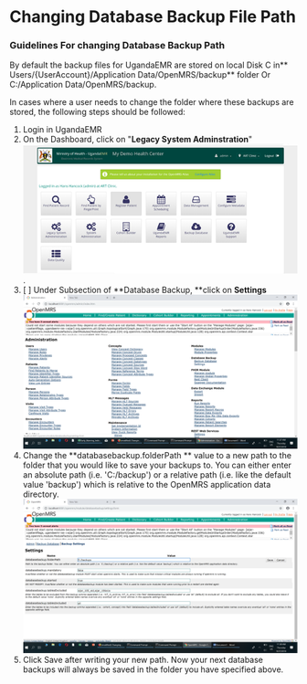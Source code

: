 # Changing Database Backup File Path

### Guidelines For changing Database Backup Path

By default the backup files for UgandaEMR are stored on local Disk C in** Users/{UserAccount}/Application Data/OpenMRS/backup** folder Or C:/Application Data/OpenMRS/backup.

In cases where a user needs to change the folder where these backups are stored, the following steps should be followed:

1. Login in UgandaEMR
2. On the Dashboard, click on "**Legacy System Adminstration**"![](/assets/homepage.png).
3. [ ] Under Subsection of **Database Backup, **click on **Settings**![](/assets/legacy-systems2.png)
4. Change the **databasebackup.folderPath ** value to a new path to the folder  that you would like to save your backups to.       You can either enter an absolute path \(i.e. 'C:/backup'\) or a relative path \(i.e. like the default value 'backup'\) which is relative to the OpenMRS application data directory.![](/assets/dbbackuppath.png)
5. Click Save after  writing your new path.
   Now your next  database backups  will always be saved in the folder you have specified above.



